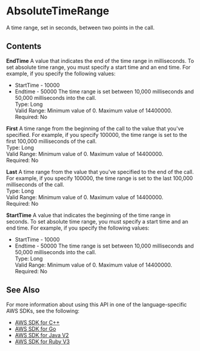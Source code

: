 # AbsoluteTimeRange<a name="API_AbsoluteTimeRange"></a>

A time range, set in seconds, between two points in the call\.

## Contents<a name="API_AbsoluteTimeRange_Contents"></a>

 **EndTime**   <a name="transcribe-Type-AbsoluteTimeRange-EndTime"></a>
A value that indicates the end of the time range in milliseconds\. To set absolute time range, you must specify a start time and an end time\. For example, if you specify the following values:  
+ StartTime \- 10000
+ Endtime \- 50000
The time range is set between 10,000 milliseconds and 50,000 milliseconds into the call\.   
Type: Long  
Valid Range: Minimum value of 0\. Maximum value of 14400000\.  
Required: No

 **First**   <a name="transcribe-Type-AbsoluteTimeRange-First"></a>
A time range from the beginning of the call to the value that you've specified\. For example, if you specify 100000, the time range is set to the first 100,000 milliseconds of the call\.  
Type: Long  
Valid Range: Minimum value of 0\. Maximum value of 14400000\.  
Required: No

 **Last**   <a name="transcribe-Type-AbsoluteTimeRange-Last"></a>
A time range from the value that you've specified to the end of the call\. For example, if you specify 100000, the time range is set to the last 100,000 milliseconds of the call\.  
Type: Long  
Valid Range: Minimum value of 0\. Maximum value of 14400000\.  
Required: No

 **StartTime**   <a name="transcribe-Type-AbsoluteTimeRange-StartTime"></a>
A value that indicates the beginning of the time range in seconds\. To set absolute time range, you must specify a start time and an end time\. For example, if you specify the following values:  
+ StartTime \- 10000
+ Endtime \- 50000
The time range is set between 10,000 milliseconds and 50,000 milliseconds into the call\.  
Type: Long  
Valid Range: Minimum value of 0\. Maximum value of 14400000\.  
Required: No

## See Also<a name="API_AbsoluteTimeRange_SeeAlso"></a>

For more information about using this API in one of the language\-specific AWS SDKs, see the following:
+  [ AWS SDK for C\+\+](https://docs.aws.amazon.com/goto/SdkForCpp/transcribe-2017-10-26/AbsoluteTimeRange) 
+  [ AWS SDK for Go](https://docs.aws.amazon.com/goto/SdkForGoV1/transcribe-2017-10-26/AbsoluteTimeRange) 
+  [ AWS SDK for Java V2](https://docs.aws.amazon.com/goto/SdkForJavaV2/transcribe-2017-10-26/AbsoluteTimeRange) 
+  [ AWS SDK for Ruby V3](https://docs.aws.amazon.com/goto/SdkForRubyV3/transcribe-2017-10-26/AbsoluteTimeRange) 